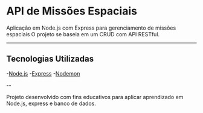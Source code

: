 # API de Missões Espaciais

Aplicação em Node.js com Express para gerenciamento de missões espaciais 
O projeto se baseia em um CRUD com API RESTful. 

--- 

## Tecnologias Utilizadas 
-[Node.js](https://node.js/org/)
-[Express](https://expressjs.com/)
-[Nodemon](https://nodemon.io/)

-- 

Projeto desenvolvido com fins educativos para aplicar aprendizado em Node.js, express e banco de dados. 